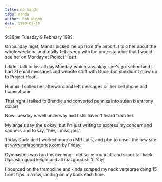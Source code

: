 ```yaml
---
title: no manda
tags: manda
author: Rob Nugen
date: 1999-02-09
---
```


<p class=date>9:36pm Tuesday 9 February 1999</p>

<p>On Sunday night, Manda picked me up from the airport. I told her about the whole weekend and totally fell asleep with the understanding that I would see her on Monday at Project Heart.

<p>I didn't talk to her all day Monday, which was okay; she's got school and I had 71 email messages and website stuff with Dude, but she didn't show up to Project Heart.

<p>Hmmm.  I called her afterward and left messages on her cell phone and home phone.

<p>That night I talked to Brandie and converted pennies into susan b anthony dollars.

<p>Now Tuesday is well underway and I still haven't heard from her.

<p>My angels say she's okay, but I'm just writing to express my concern and sadness and to say, "hey, I miss you."

<p>Today Dude and I worked more on MR Labs, and plan to unveil the new site at <a href="http://www.mrlaboratories.com">www.mrlaboratories.com</a> by Friday.

<p>Gymnastics was fun this evening; I did some roundoff and super tall back flips with good height and all that good stuff. Yay!

<p>I bounced on the trampoline and kinda scraped my neck vertebrae doing 15 front flips in a row, landing on my back each time.
